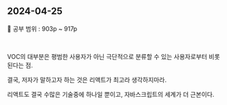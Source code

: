 ## 2024-04-25

📖 공부 범위 : 903p ~ 917p

<br/>

VOC의 대부분은 평범한 사용자가 아닌 극단적으로 분류할 수 있는 사용자로부터 비롯된다는 점.

결국, 저자가 말하고자 하는 것은 리액트가 최고라 생각하지마라.

리액트도 결국 수많은 기술중에 하나일 뿐이고, 자바스크립트의 세계가 더 근본이다.
